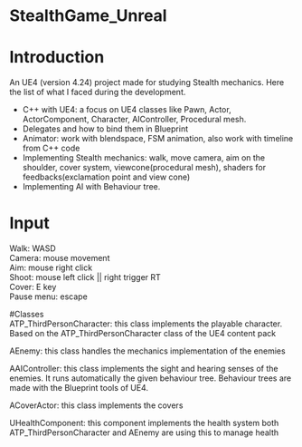 # StealthGame_Unreal

# Introduction
An UE4 (version 4.24) project made for studying Stealth mechanics. Here the list of what I faced during the development.

- C++ with UE4: a focus on UE4 classes like Pawn, Actor, ActorComponent, Character, AIController, Procedural mesh.
- Delegates and how to bind them in Blueprint
- Animator: work with blendspace, FSM animation, also work with timeline from C++ code
- Implementing Stealth mechanics: walk, move camera, aim on the shoulder, cover system, viewcone(procedural mesh), shaders for feedbacks(exclamation point and view cone)
- Implementing AI with Behaviour tree.

# Input  
Walk: WASD  
Camera: mouse movement  
Aim: mouse right click  
Shoot: mouse left click || right trigger RT  
Cover: E key  
Pause menu: escape  

#Classes  
ATP_ThirdPersonCharacter: this class implements the playable character. Based on the ATP_ThirdPersonCharacter class of the UE4 content pack  

AEnemy: this class handles the mechanics implementation of the enemies  

AAIController: this class implements the sight and hearing senses of the enemies. It runs automatically the given behaviour tree. Behaviour trees are made with the Blueprint tools of UE4.  

ACoverActor: this class implements the covers  

UHealthComponent: this component implements the health system both ATP_ThirdPersonCharacter and AEnemy are using this to manage health  

